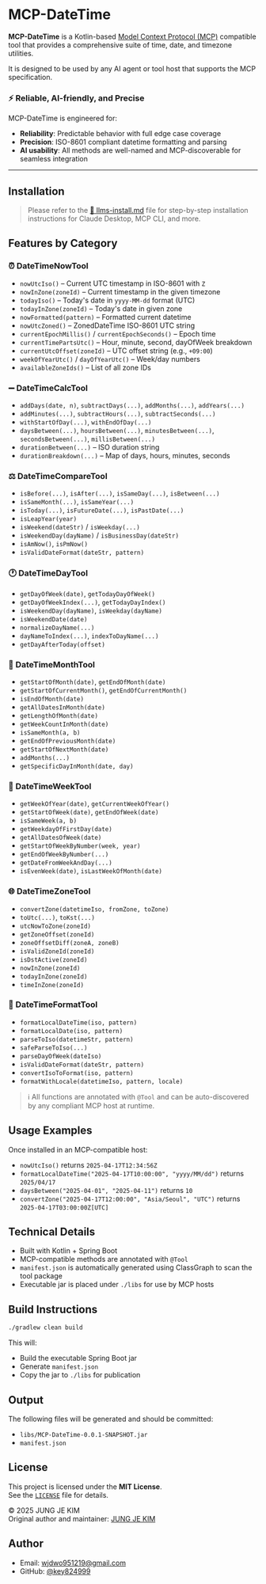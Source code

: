 # MCP-DateTime

**MCP-DateTime** is a Kotlin-based [Model Context Protocol (MCP)](https://modelcontextprotocol.io) compatible tool that provides a comprehensive suite of time, date, and timezone utilities.

It is designed to be used by any AI agent or tool host that supports the MCP specification.

### ⚡ Reliable, AI-friendly, and Precise
MCP-DateTime is engineered for:

- **Reliability**: Predictable behavior with full edge case coverage
- **Precision**: ISO-8601 compliant datetime formatting and parsing
- **AI usability**: All methods are well-named and MCP-discoverable for seamless integration

---

## Installation

> Please refer to the [📄 llms-install.md](./llms-install.md) file for step-by-step installation instructions for Claude Desktop, MCP CLI, and more.

## Features by Category

### ⏰ DateTimeNowTool
- `nowUtcIso()` – Current UTC timestamp in ISO-8601 with `Z`
- `nowInZone(zoneId)` – Current timestamp in the given timezone
- `todayIso()` – Today's date in `yyyy-MM-dd` format (UTC)
- `todayInZone(zoneId)` – Today's date in given zone
- `nowFormatted(pattern)` – Formatted current datetime
- `nowUtcZoned()` – ZonedDateTime ISO-8601 UTC string
- `currentEpochMillis()` / `currentEpochSeconds()` – Epoch time
- `currentTimePartsUtc()` – Hour, minute, second, dayOfWeek breakdown
- `currentUtcOffset(zoneId)` – UTC offset string (e.g., `+09:00`)
- `weekOfYearUtc()` / `dayOfYearUtc()` – Week/day numbers
- `availableZoneIds()` – List of all zone IDs

### ➖ DateTimeCalcTool
- `addDays(date, n)`, `subtractDays(...)`, `addMonths(...)`, `addYears(...)`
- `addMinutes(...)`, `subtractHours(...)`, `subtractSeconds(...)`
- `withStartOfDay(...)`, `withEndOfDay(...)`
- `daysBetween(...)`, `hoursBetween(...)`, `minutesBetween(...)`, `secondsBetween(...)`, `millisBetween(...)`
- `durationBetween(...)` – ISO duration string
- `durationBreakdown(...)` – Map of days, hours, minutes, seconds

### ⚖ DateTimeCompareTool
- `isBefore(...)`, `isAfter(...)`, `isSameDay(...)`, `isBetween(...)`
- `isSameMonth(...)`, `isSameYear(...)`
- `isToday(...)`, `isFutureDate(...)`, `isPastDate(...)`
- `isLeapYear(year)`
- `isWeekend(dateStr)` / `isWeekday(...)`
- `isWeekendDay(dayName)` / `isBusinessDay(dateStr)`
- `isAmNow()`, `isPmNow()`
- `isValidDateFormat(dateStr, pattern)`

### 🕐 DateTimeDayTool
- `getDayOfWeek(date)`, `getTodayDayOfWeek()`
- `getDayOfWeekIndex(...)`, `getTodayDayIndex()`
- `isWeekendDay(dayName)`, `isWeekday(dayName)`
- `isWeekendDate(date)`
- `normalizeDayName(...)`
- `dayNameToIndex(...)`, `indexToDayName(...)`
- `getDayAfterToday(offset)`

### 📅 DateTimeMonthTool
- `getStartOfMonth(date)`, `getEndOfMonth(date)`
- `getStartOfCurrentMonth()`, `getEndOfCurrentMonth()`
- `isEndOfMonth(date)`
- `getAllDatesInMonth(date)`
- `getLengthOfMonth(date)`
- `getWeekCountInMonth(date)`
- `isSameMonth(a, b)`
- `getEndOfPreviousMonth(date)`
- `getStartOfNextMonth(date)`
- `addMonths(...)`
- `getSpecificDayInMonth(date, day)`

### 📆 DateTimeWeekTool
- `getWeekOfYear(date)`, `getCurrentWeekOfYear()`
- `getStartOfWeek(date)`, `getEndOfWeek(date)`
- `isSameWeek(a, b)`
- `getWeekdayOfFirstDay(date)`
- `getAllDatesOfWeek(date)`
- `getStartOfWeekByNumber(week, year)`
- `getEndOfWeekByNumber(...)`
- `getDateFromWeekAndDay(...)`
- `isEvenWeek(date)`, `isLastWeekOfMonth(date)`

### 🌐 DateTimeZoneTool
- `convertZone(datetimeIso, fromZone, toZone)`
- `toUtc(...)`, `toKst(...)`
- `utcNowToZone(zoneId)`
- `getZoneOffset(zoneId)`
- `zoneOffsetDiff(zoneA, zoneB)`
- `isValidZoneId(zoneId)`
- `isDstActive(zoneId)`
- `nowInZone(zoneId)`
- `todayInZone(zoneId)`
- `timeInZone(zoneId)`

### 🔄 DateTimeFormatTool
- `formatLocalDateTime(iso, pattern)`
- `formatLocalDate(iso, pattern)`
- `parseToIso(datetimeStr, pattern)`
- `safeParseToIso(...)`
- `parseDayOfWeek(dateIso)`
- `isValidDateFormat(dateStr, pattern)`
- `convertIsoToFormat(iso, pattern)`
- `formatWithLocale(datetimeIso, pattern, locale)`

> ℹ️ All functions are annotated with `@Tool` and can be auto-discovered by any compliant MCP host at runtime.

## Usage Examples

Once installed in an MCP-compatible host:

- `nowUtcIso()` returns `2025-04-17T12:34:56Z`
- `formatLocalDateTime("2025-04-17T10:00:00", "yyyy/MM/dd")` returns `2025/04/17`
- `daysBetween("2025-04-01", "2025-04-11")` returns `10`
- `convertZone("2025-04-17T12:00:00", "Asia/Seoul", "UTC")` returns `2025-04-17T03:00:00Z[UTC]`

## Technical Details

- Built with Kotlin + Spring Boot
- MCP-compatible methods are annotated with `@Tool`
- `manifest.json` is automatically generated using ClassGraph to scan the tool package
- Executable jar is placed under `./libs` for use by MCP hosts

## Build Instructions

```bash
./gradlew clean build
```

This will:
- Build the executable Spring Boot jar
- Generate `manifest.json`
- Copy the jar to `./libs` for publication

## Output

The following files will be generated and should be committed:

- `libs/MCP-DateTime-0.0.1-SNAPSHOT.jar`
- `manifest.json`

## License

This project is licensed under the **MIT License**.  
See the [`LICENSE`](./LICENSE) file for details.

© 2025 JUNG JE KIM  
Original author and maintainer: [JUNG JE KIM](https://github.com/key824999)

## Author

- Email: wjdwo951219@gmail.com
- GitHub: [@key824999](https://github.com/key824999)

